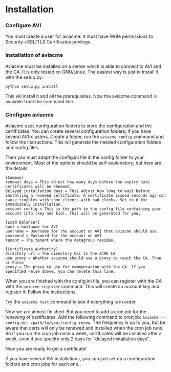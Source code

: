 Installation
=====

### Configure AVI

You must create a user for aviacme. It must have Write permissions to Security->SSL/TLS Certificates privilege.

### Installation of aviacme

Aviacme must be installed on a server which is able to connect to AVI and the CA. It is only tested on GNU/Linux. The easiest way is just to install it with the setup.py:

```python setup.py install```

This wil install it and all the prerequisites. Now the aviacme command is avaiable from the command line.

### Configure aviacme

Aviacme uses configuration folders to store the configuration and the certificates. You can create several configuration folders, if you have several AVI-clusters. Create a folder, run the `aviacme config` command and follow the instructions. This wil generate the needed configuration folders and config files.

Then you must adapt the config.ini file in the config folder to your environment. Most of the options should be self-explanatory, but here are the details:

```
[Common]
renewal days = This adjust how many days before the expiry date certificates will be renewed.
delayed installation days = This adjust how long to wait before installing a renewed certificate. A certificate issued seconds ago can cause troubles with some clients with bad clocks. Set to 0 for immediately installation.
account config = This is the path to the config file containing your account info (key and kid). This will be generated for you.

[Load Balancer]
host = hostname for AVI
username = Username for the account on AVI that aviacme should use.
password = Password for the account on AVI
tenant = The tenant where the datagroup resides.

[Certificate Authority]
directory url = The directory URL to the ACME CA
use proxy = Whether aviacme should use a proxy to reach the CA. True or False
proxy = The proxy to use for communcation with the CA. If you specified False above, you can delete this line.

```

When you are finished with the config.ini file, you can register with the CA with the ```aviacme register``` command. This will create an account key and register it. Follow the instructions.

Try the ```aviacme test``` command to see if everything is in order.

Now we are almost finished. But you need to add a cron job for the renewing of certificates. Add the following command to cronjob: ```aviacme --config-dir /path/to/your/config renew```. The frequency is up to you, but be aware that certs will only be renewed and installed when the cron job runs. So if you run the cron job once a week, certificates will be installed after a week, even if you specify only 2 days for "delayed installation days".

Now you are ready to get a certificate!

If you have several AVI installations, you can just set up a configuration folders and cron jobs for each one..
